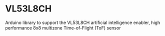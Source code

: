 # VL53L8CH
Arduino library to support the VL53L8CH artificial intelligence enabler, high performance 8x8 multizone Time-of-Flight (ToF) sensor
